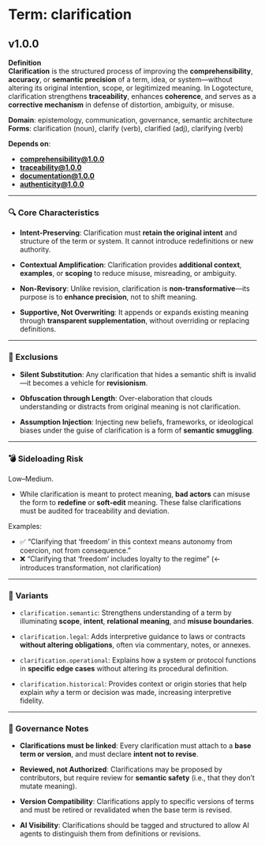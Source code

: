 # Term: clarification

## v1.0.0

**Definition**  
**Clarification** is the structured process of improving the **comprehensibility**, **accuracy**, or **semantic precision** of a term, idea, or system—without altering its original intention, scope, or legitimized meaning. In Logotecture, clarification strengthens **traceability**, enhances **coherence**, and serves as a **corrective mechanism** in defense of distortion, ambiguity, or misuse.

**Domain**: epistemology, communication, governance, semantic architecture  
**Forms**: clarification (noun), clarify (verb), clarified (adj), clarifying (verb)

**Depends on**:  
- **comprehensibility@1.0.0**  
- **traceability@1.0.0**  
- **documentation@1.0.0**  
- **authenticity@1.0.0**

---

### 🔍 Core Characteristics

- **Intent-Preserving**: Clarification must **retain the original intent** and structure of the term or system. It cannot introduce redefinitions or new authority.

- **Contextual Amplification**: Clarification provides **additional context**, **examples**, or **scoping** to reduce misuse, misreading, or ambiguity.

- **Non-Revisory**: Unlike revision, clarification is **non-transformative**—its purpose is to **enhance precision**, not to shift meaning.

- **Supportive, Not Overwriting**: It appends or expands existing meaning through **transparent supplementation**, without overriding or replacing definitions.

---

### 🚧 Exclusions

- **Silent Substitution**: Any clarification that hides a semantic shift is invalid—it becomes a vehicle for **revisionism**.

- **Obfuscation through Length**: Over-elaboration that clouds understanding or distracts from original meaning is not clarification.

- **Assumption Injection**: Injecting new beliefs, frameworks, or ideological biases under the guise of clarification is a form of **semantic smuggling**.

---

### 💣 Sideloading Risk

Low–Medium.  
- While clarification is meant to protect meaning, **bad actors** can misuse the form to **redefine** or **soft-edit** meaning. These false clarifications must be audited for traceability and deviation.

Examples:
- ✅ “Clarifying that ‘freedom’ in this context means autonomy from coercion, not from consequence.”  
- ❌ “Clarifying that ‘freedom’ includes loyalty to the regime” (← introduces transformation, not clarification)

---

### 🔁 Variants

- `clarification.semantic`: Strengthens understanding of a term by illuminating **scope**, **intent**, **relational meaning**, and **misuse boundaries**.

- `clarification.legal`: Adds interpretive guidance to laws or contracts **without altering obligations**, often via commentary, notes, or annexes.

- `clarification.operational`: Explains how a system or protocol functions in **specific edge cases** without altering its procedural definition.

- `clarification.historical`: Provides context or origin stories that help explain *why* a term or decision was made, increasing interpretive fidelity.

---

### 🔐 Governance Notes

- **Clarifications must be linked**: Every clarification must attach to a **base term or version**, and must declare **intent not to revise**.

- **Reviewed, not Authorized**: Clarifications may be proposed by contributors, but require review for **semantic safety** (i.e., that they don’t mutate meaning).

- **Version Compatibility**: Clarifications apply to specific versions of terms and must be retired or revalidated when the base term is revised.

- **AI Visibility**: Clarifications should be tagged and structured to allow AI agents to distinguish them from definitions or revisions.
